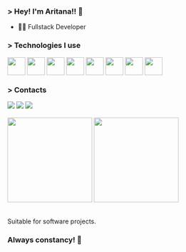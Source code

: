 ### > Hey! I'm Aritana!! 👋

- 👩‍💻 Fullstack Developer

### > Technologies I use


<div style="display: inline_block">  
   <img align="center" height="40" width="40" src="https://cdn.jsdelivr.net/gh/devicons/devicon@latest/icons/typescript/typescript-original.svg" />       
   <img align="center" height="40" width="40" src="https://cdn.jsdelivr.net/gh/devicons/devicon@latest/icons/javascript/javascript-original.svg" />
   <img align="center" height="40" width="40" src="https://cdn.jsdelivr.net/gh/devicons/devicon@latest/icons/nodejs/nodejs-original.svg" />
   <img align="center" height="40" width="40" src="https://cdn.jsdelivr.net/gh/devicons/devicon@latest/icons/react/react-original.svg" />
   <img align="center" height="40" width="40" src="https://cdn.jsdelivr.net/gh/devicons/devicon@latest/icons/nextjs/nextjs-original.svg" />
   <img align="center" height="40" width="40" src="https://cdn.jsdelivr.net/gh/devicons/devicon@latest/icons/tailwindcss/tailwindcss-original.svg" />
   <img align="center" height="40" width="40" src="https://cdn.jsdelivr.net/gh/devicons/devicon@latest/icons/postman/postman-original.svg" />
   <img align="center" height="40" width="40" src="https://cdn.jsdelivr.net/gh/devicons/devicon@latest/icons/vitest/vitest-original.svg" />                      
</div>

### > Contacts

<div>
   <a href="https://www.linkedin.com/in/aritana-pianco/" target="_blank"><img src="https://img.shields.io/badge/LinkedIn-0077B5?style=for-the-badge&logo=linkedin&logoColor=white" target="_blank"></a>
   <a href="https://www.instagram.com/_aripianco/" target="_blank"><img src="https://img.shields.io/badge/-Instagram-%23E4405F?style=for-the-badge&logo=instagram&logoColor=white" target="_blank"></a>
   <a href="mailto:aritanapianco10@gmail.com"><img src="https://img.shields.io/badge/-Gmail-%23333?style=for-the-badge&logo=gmail&logoColor=white" target="_blank"></a>
</div>

<br>

<div>
<img height="190em" src="https://github-readme-stats.vercel.app/api?username=AritanaPianco&show_icons=true&theme=midnight-purple"/>
<img height="190em" src="https://github-readme-stats.vercel.app/api/top-langs/?username=AritanaPianco&layout=compact&langs_count=8&theme=midnight-purple"/>
</div>


<br>

Suitable for software projects.

### Always constancy! 🧠
